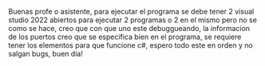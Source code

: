 Buenas profe o asistente, para ejecutar el programa se debe tener 2 visual studio 2022 abiertos para ejecutar 2 programas o 2 en el mismo pero no se como se hace, creo que con que uno este debuggueando, la informacion de los puertos creo que se especifica bien en el programa, se requiere tener los elementos para que funcione c#, espero todo este en orden y no salgan bugs, buen dia!
